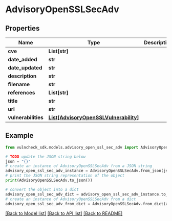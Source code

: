 # AdvisoryOpenSSLSecAdv


## Properties

Name | Type | Description | Notes
------------ | ------------- | ------------- | -------------
**cve** | **List[str]** |  | [optional] 
**date_added** | **str** |  | [optional] 
**date_updated** | **str** |  | [optional] 
**description** | **str** |  | [optional] 
**filename** | **str** |  | [optional] 
**references** | **List[str]** |  | [optional] 
**title** | **str** |  | [optional] 
**url** | **str** |  | [optional] 
**vulnerabilities** | [**List[AdvisoryOpenSSLVulnerability]**](AdvisoryOpenSSLVulnerability.md) |  | [optional] 

## Example

```python
from vulncheck_sdk.models.advisory_open_ssl_sec_adv import AdvisoryOpenSSLSecAdv

# TODO update the JSON string below
json = "{}"
# create an instance of AdvisoryOpenSSLSecAdv from a JSON string
advisory_open_ssl_sec_adv_instance = AdvisoryOpenSSLSecAdv.from_json(json)
# print the JSON string representation of the object
print(AdvisoryOpenSSLSecAdv.to_json())

# convert the object into a dict
advisory_open_ssl_sec_adv_dict = advisory_open_ssl_sec_adv_instance.to_dict()
# create an instance of AdvisoryOpenSSLSecAdv from a dict
advisory_open_ssl_sec_adv_from_dict = AdvisoryOpenSSLSecAdv.from_dict(advisory_open_ssl_sec_adv_dict)
```
[[Back to Model list]](../README.md#documentation-for-models) [[Back to API list]](../README.md#documentation-for-api-endpoints) [[Back to README]](../README.md)


